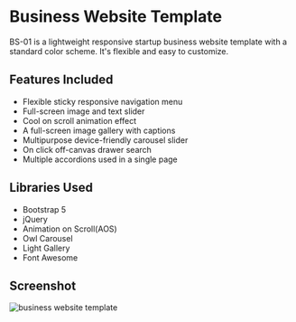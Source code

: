 # Business Website Template
BS-01 is a lightweight responsive startup business website template with a standard color scheme. It's flexible and easy to customize.
## Features Included
- Flexible sticky responsive navigation menu
- Full-screen image and text slider
- Cool on scroll animation effect 
- A full-screen image gallery with captions
- Multipurpose device-friendly carousel slider
- On click off-canvas drawer search 
- Multiple accordions used in a single page
## Libraries Used
- Bootstrap 5
- jQuery
- Animation on Scroll(AOS)
- Owl Carousel
- Light Gallery
- Font Awesome
## Screenshot
![business website template](https://dribbble.com/shots/21579142-Simple-blank-business-website-template)
